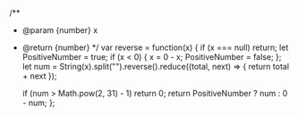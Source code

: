 /**
 * @param {number} x
 * @return {number}
 */
var reverse = function(x) { 
    if (x === null) return;
    let PositiveNumber = true;
    if (x < 0) {
        x = 0 - x;
        PositiveNumber = false;
    };
    let num = String(x).split("").reverse().reduce((total, next) => {
        return total + next
    });

    if (num > Math.pow(2, 31) - 1) return 0;
    return PositiveNumber ? num : 0 - num;
};